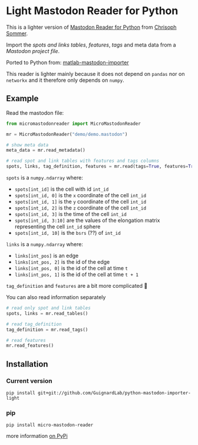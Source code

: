 # Light Mastodon Reader for Python

This is a lighter version of [Mastodon Reader for Python](https://github.com/mastodon-sc/python-mastodon-importer) from [Chrisoph Sommer](https://github.com/sommerc).

Import the *spots and links tables*, *features*, *tags* and meta data from a *Mastodon project file*.

Ported to Python from: [matlab-mastodon-importer](https://github.com/mastodon-sc/matlab-mastodon-importer)

This reader is lighter mainly because it does not depend on `pandas` nor on `networkx` and it therefore only depends on `numpy`.

## Example

Read the mastodon file:

```python
from micromastodonreader import MicroMastodonReader

mr = MicroMastodonReader("demo/demo.mastodon")

# show meta data
meta_data = mr.read_metadata()

# read spot and link tables with features and tags columns
spots, links, tag_definition, features = mr.read(tags=True, features=True)
```

`spots` is a `numpy.ndarray` where:

- `spots[int_id]` is the cell with id `int_id`
- `spots[int_id, 0]` is the `x` coordinate of the cell `int_id`
- `spots[int_id, 1]` is the `y` coordinate of the cell `int_id`
- `spots[int_id, 2]` is the `z` coordinate of the cell `int_id`
- `spots[int_id, 3]` is the time of the cell `int_id`
- `spots[int_id, 3:10]` are the values of the elongation matrix representing the cell `int_id` sphere
- `spots[int_id, 10]` is the `bsrs` (??) of `int_id`

`links` is a `numpy.ndarray` where:

- `links[int_pos]` is an edge
- `links[int_pos, 2]` is the id of the edge
- `links[int_pos, 0]` is the id of the cell at time `t`
- `links[int_pos, 1]` is the id of the cell at time `t + 1`

`tag_definition` and `features` are a bit more complicated 🫠

You can also read information separately

```python
# read only spot and link tables
spots, links = mr.read_tables()

# read tag_definition
tag_definition = mr.read_tags()

# read features
mr.read_features()
```

## Installation

### Current version

`pip install git+git://github.com/GuignardLab/python-mastodon-importer-light`

### pip

`pip install micro-mastodon-reader`

more information [on PyPi](https://pypi.org/project/micro-mastodon-reader/)
